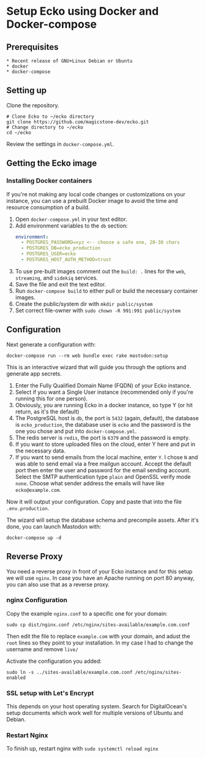 # Setup Ecko using Docker and Docker-compose

## Prerequisites

    * Recent release of GNU+Linux Debian or Ubuntu
    * docker
    * docker-compose

## Setting up

Clone the repository.
    
    # Clone Ecko to ~/ecko directory
    git clone https://github.com/magicstone-dev/ecko.git
    # Change directory to ~/ecko
    cd ~/ecko
    
Review the settings in `docker-compose.yml`.

## Getting the Ecko image

### Installing Docker containers

If you're not making any local code changes or customizations on your instance, you can use a prebuilt Docker image to avoid the time and resource consumption of a build.

1. Open `docker-compose.yml` in your text editor.
2. Add environment variables to the `db` section: 
    ```yaml
    environment:
      - POSTGRES_PASSWORD=xyz <-- choose a safe one, 20-30 chars
      - POSTGRES_DB=ecko_production
      - POSTGRES_USER=ecko
      - POSTGRES_HOST_AUTH_METHOD=trust
    ``` 
3. To use pre-built images comment out the `build: .` lines for the `web`, `streaming`, and `sidekiq` services.
4. Save the file and exit the text editor.
5. Run `docker-compose build` to either pull or build the necessary container images.
6. Create the public/system dir with `mkdir public/system`
7. Set correct file-owner with `sudo chown -R 991:991 public/system`

## Configuration

Next generate a configuration with:

    docker-compose run --rm web bundle exec rake mastodon:setup

This is an interactive wizard that will guide you through the options and generate app secrets. 

  1. Enter the Fully Qualified Domain Name (FQDN) of your Ecko instance.
  2. Select if you want a Single User instance (recommended only if you're running this for one person).
  3. Obviously, you are running Ecko in a docker instance, so type Y (or hit return, as it's the default)
  4. The PostgreSQL host is `db`, the port is `5432` (again, default), the database is `ecko_production`, the database user is `ecko` and the password is the one you chose and put into `docker-compose.yml`.
  5. The redis server is `redis`, the port is `6379` and the password is empty. 
  6. If you want to store uploaded files on the cloud, enter Y here and put in the necessary data.
  7. If you want to send emails from the local machine, enter `Y`. I chose `N` and was able to send email via a free mailgun account. Accept the default port then enter the user and password for the email sending account. Select the SMTP authentication type `plain` and OpenSSL verify mode `none`. Choose what sender address the emails will have like `ecko@example.com`. 

Now it will output your configuration. Copy and paste that into the file `.env.production`.

The wizard will setup the database schema and precompile assets. After it's done, you can launch Mastodon with:

    docker-compose up -d

## Reverse Proxy
You need a reverse proxy in front of your Ecko instance and for this setup we will use `nginx`.
In case you have an Apache running on port 80 anyway, you can also use that as a reverse proxy.

### nginx Configuration

Copy the example `nginx.conf` to a specific one for your domain:

`sudo cp dist/nginx.conf /etc/nginx/sites-available/example.com.conf`

Then edit the file to replace `example.com` with your domain, and adust the `root` lines so they point to your installation. In my case I had to change the username and remove `live/`

Activate the configuration you added:

`sudo ln -s ../sites-available/example.com.conf /etc/nginx/sites-enabled`

### SSL setup with Let's Encrypt

This depends on your host operating system. Search for DigitalOcean's setup documents which work well for multiple versions of Ubuntu and Debian.

### Restart Nginx

To finish up, restart nginx with `sudo systemctl reload nginx`
